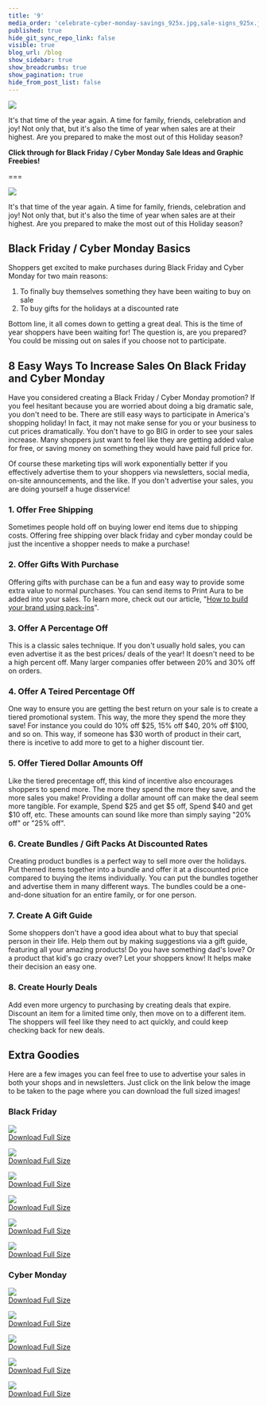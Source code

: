 ```yaml
---
title: '9'
media_order: 'celebrate-cyber-monday-savings_925x.jpg,sale-signs_925x.jpg,online-sale-cyber-monday_4460x4460.jpg,cyber-monday-chalkboard_925x.jpg,cyber-monday-sale-sign-by-computer_925x.jpg,black-friday-on-calendar_925x.jpg,black-friday-1878945_640.png,black-friday-deals_925x.jpg,black-friday-1898114_640.jpg,black-friday-in-chalk_925x.jpg,black-friday-2925476_640.jpg'
published: true
hide_git_sync_repo_link: false
visible: true
blog_url: /blog
show_sidebar: true
show_breadcrumbs: true
show_pagination: true
hide_from_post_list: false
---
```


[![](black%20friday%20blog.jpg)](https://blog.printaura.com/blog/black-friday-cyber-monday)

It's that time of the year again. A time for family, friends, celebration and joy! Not only that, but it's also the time of year when sales are at their highest. Are you prepared to make the most out of this Holiday season? 

**Click through for Black Friday / Cyber Monday Sale Ideas and Graphic Freebies!**

===

![](black%20friday%20blog.jpg)

It's that time of the year again. A time for family, friends, celebration and joy! Not only that, but it's also the time of year when sales are at their highest. Are you prepared to make the most out of this Holiday season?

## Black Friday / Cyber Monday Basics

Shoppers get excited to make purchases during Black Friday and Cyber Monday for two main reasons:

1. To finally buy themselves something they have been waiting to buy on sale
2. To buy gifts for the holidays at a discounted rate

Bottom line, it all comes down to getting a great deal. This is the time of year shoppers have been waiting for! The question is, are you prepared? You could be missing out on sales if you choose not to participate.

## 8 Easy Ways To Increase Sales On Black Friday and Cyber Monday

Have you considered creating a Black Friday / Cyber Monday promotion? If you feel hesitant because you are worried about doing a big dramatic sale, you don't need to be. There are still easy ways to participate in America's shopping holiday! In fact, it may not make sense for you or your business to cut prices dramatically. You don't have to go BIG in order to see your sales increase. Many shoppers just want to feel like they are getting added value for free, or saving money on something they would have paid full price for.

Of course these marketing tips will work exponentially better if you effectively advertise them to your shoppers via newsletters, social media, on-site announcements, and the like. If you don't advertise your sales, you are doing yourself a huge disservice!

### 1. Offer Free Shipping

Sometimes people hold off on buying lower end items due to shipping costs. Offering free shipping over black friday and cyber monday could be just the incentive a shopper needs to make a purchase!

### 2. Offer Gifts With Purchase

Offering gifts with purchase can be a fun and easy way to provide some extra value to normal purchases. You can send items to Print Aura to be added into your sales. To learn more, check out our article, "[How to build your brand using pack-ins](https://blog.printaura.com/blog/tutorials/how-to-build-your-brand-using-pack-ins)".

### 3. Offer A Percentage Off

This is a classic sales technique. If you don't usually hold sales, you can even advertise it as the best prices/ deals of the year! It doesn't need to be a high percent off. Many larger companies offer between 20% and 30% off on orders.

### 4. Offer A Teired Percentage Off

One way to ensure you are getting the best return on your sale is to create a tiered promotional system. This way, the more they spend the more they save! For instance you could do 10% off $25, 15% off $40, 20% off $100, and so on. This way, if someone has $30 worth of product in their cart, there is incetive to add more to get to a higher discount tier. 

### 5. Offer Tiered Dollar Amounts Off

Like the tiered precentage off, this kind of incentive also encourages shoppers to spend more. The more they spend the more they save, and the more sales you make! Providing a dollar amount off can make the deal seem more tangible. For example, Spend $25 and get $5 off, Spend $40 and get $10 off, etc. These amounts can sound like more than simply saying "20% off" or "25% off".

### 6. Create Bundles / Gift Packs At Discounted Rates

Creating product bundles is a perfect way to sell more over the holidays. Put themed items together into a bundle and offer it at a discounted price compared to buying the items individually. You can put the bundles together and advertise them in many different ways. The bundles could be a one-and-done situation for an entire family, or for one person. 

### 7. Create A Gift Guide

Some shoppers don't have a good idea about what to buy that special person in their life. Help them out by making suggestions via a gift guide, featuring all your amazing products! Do you have something dad's love? Or a product that kid's go crazy over? Let your shoppers know! It helps make their decision an easy one. 

### 8. Create Hourly Deals

Add even more urgency to purchasing by creating deals that expire. Discount an item for a limited time only, then move on to a different item. The shoppers will feel like they need to act quickly, and could keep checking back for new deals. 

## Extra Goodies

Here are a few images you can feel free to use to advertise your sales in both your shops and in newsletters. Just click on the link below the image to be taken to the page where you can download the full sized images!

### Black Friday

![](black-friday-2925476_640.jpg)<br>
[Download Full Size](https://pixabay.com/en/black-friday-shopping-sale-retail-2925476/)<br>

![](black-friday-deals_925x.jpg)<br>
[Download Full Size](https://burst.shopify.com/photos/black-friday-deals)<br>

![](black-friday-on-calendar_925x.jpg)<br>
[Download Full Size](https://burst.shopify.com/photos/black-friday-on-calendar)<br>

![](black-friday-in-chalk_925x.jpg)<br>
[Download Full Size](https://burst.shopify.com/photos/black-friday-in-chalk)<br>

![](black-friday-1898114_640.jpg)<br>
[Download Full Size](https://pixabay.com/en/black-friday-christmas-1898114/)<br>

![](black-friday-1878945_640.png)<br>
[Download Full Size](https://pixabay.com/en/black-friday-christmas-1878945/)<br>

### Cyber Monday

![](celebrate-cyber-monday-savings_925x.jpg)<br>
[Download Full Size](https://burst.shopify.com/photos/celebrate-cyber-monday-savings)<br>

![](cyber-monday-chalkboard_925x.jpg)<br>
[Download Full Size](https://burst.shopify.com/photos/cyber-monday-chalkboard)<br>

![](cyber-monday-sale-sign-by-computer_925x.jpg)<br>
[Download Full Size](https://burst.shopify.com/photos/cyber-monday-sale-sign-by-computer)<br>

![](online-sale-cyber-monday_4460x4460.jpg)<br>
[Download Full Size](https://burst.shopify.com/photos/online-sale-cyber-monday)<br>

![](sale-signs_925x.jpg)<br>
[Download Full Size](https://burst.shopify.com/photos/sale-signs)